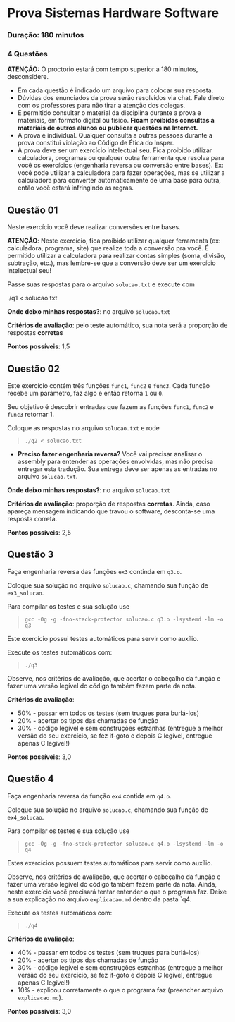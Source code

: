# Prova Sistemas Hardware Software

### Duração: 180 minutos
### 4 Questões

**ATENÇÃO:** O proctorio estará com tempo superior a 180 minutos, desconsidere.

* Em cada questão é indicado um arquivo para colocar sua resposta.
* Dúvidas dos enunciados da prova serão resolvidos via chat. Fale direto com os professores para não tirar a atenção dos colegas.
* É permitido consultar o material da disciplina durante a prova e materiais, em formato digital ou físico. **Ficam proibidas consultas a materiais de outros alunos ou publicar questões na Internet.**
* A prova é individual. Qualquer consulta a outras pessoas durante a prova constitui violação ao Código de Ética do Insper.
* A prova deve ser um exercício intelectual seu. Fica proibido utilizar calculadora, programas ou qualquer outra ferramenta que resolva para você os exercícios (engenharia reversa ou conversão entre bases). Ex: você pode utilizar a calculadora para fazer operações, mas se utilizar a calculadora para converter automaticamente de uma base para outra, então você estará infringindo as regras.



## Questão 01

Neste exercício você deve realizar conversões entre bases.

**ATENÇÃO**: Neste exercício, fica proibido utilizar qualquer ferramenta (ex: calculadora, programa, site) que realize toda a conversão pra você. É permitido utilizar a calculadora para realizar contas simples (soma, divisão, subtração, etc.), mas lembre-se que a conversão deve ser um exercício intelectual seu!

Passe suas respostas para o arquivo `solucao.txt` e execute com

./q1 < solucao.txt

**Onde deixo minhas respostas?**: no arquivo `solucao.txt`

**Critérios de avaliação**: pelo teste automático, sua nota será a proporção de respostas **corretas**

**Pontos possíveis**: 1,5



## Questão 02

Este exercício contém três funções `func1`, `func2` e `func3`. Cada função recebe um parâmetro, faz algo e então retorna `1` ou `0`.

Seu objetivo é descobrir entradas que fazem as funções `func1`, `func2` e `func3` retornar 1.

Coloque as respostas no arquivo `solucao.txt` e rode

> `./q2 < solucao.txt`

- **Preciso fazer engenharia reversa?** Você vai precisar analisar o assembly para entender as operações envolvidas, mas não precisa entregar esta tradução. Sua entrega deve ser apenas as entradas no arquivo `solucao.txt`.

**Onde deixo minhas respostas?**: no arquivo `solucao.txt`

**Critérios de avaliação**: proporção de respostas **corretas**. Ainda, caso apareça mensagem indicando que travou o software, desconta-se uma resposta correta.

**Pontos possíveis**: 2,5



## Questão 3

Faça engenharia reversa das funções `ex3` continda em `q3.o`.

Coloque sua solução no arquivo `solucao.c`, chamando sua função de `ex3_solucao`.

Para compilar os testes e sua solução use

> `gcc -Og -g -fno-stack-protector solucao.c q3.o -lsystemd -lm -o q3`

Este exercício possui testes automáticos para servir como auxílio.

Execute os testes automáticos com:
> `./q3`

Observe, nos critérios de avaliação, que acertar o cabeçalho da função e fazer uma versão legível do código também fazem parte da nota.

**Critérios de avaliação**:
* 50% - passar em todos os testes (sem truques para burlá-los)
* 20% - acertar os tipos das chamadas de função
* 30% - código legível e sem construções estranhas (entregue a melhor versão do seu exercício, se fez if-goto e depois C legível, entregue apenas C legível!)

**Pontos possíveis**: 3,0



## Questão 4

Faça engenharia reversa da função `ex4` contida em `q4.o`.

Coloque sua solução no arquivo `solucao.c`, chamando sua função de `ex4_solucao`.

Para compilar os testes e sua solução use

> `gcc -Og -g -fno-stack-protector solucao.c q4.o -lsystemd -lm -o q4`

Estes exercícios possuem testes automáticos para servir como auxílio.

Observe, nos critérios de avaliação, que acertar o cabeçalho da função e fazer uma versão legível do código também fazem parte da nota. Ainda, neste exercício você precisará tentar entender o que o programa faz. Deixe a sua explicação no arquivo `explicacao.md` dentro da pasta `q4.

Execute os testes automáticos com:
> `./q4`

**Critérios de avaliação**:
* 40% - passar em todos os testes (sem truques para burlá-los)
* 20% - acertar os tipos das chamadas de função
* 30% - código legível e sem construções estranhas (entregue a melhor versão do seu exercício, se fez if-goto e depois C legível, entregue apenas C legível!)
* 10% - explicou corretamente o que o programa faz (preencher arquivo `explicacao.md`).

**Pontos possíveis**: 3,0